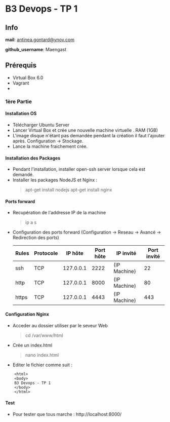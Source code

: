 # B3 Devops - TP 1

## Info

**mail**: antinea.gontard@ynov.com

**github_username**: Maengast

## Prérequis
- Virtual Box 6.0
- Vagrant
- 
### 1ère Partie
  #### Installation OS
  - Télécharger Ubuntu Server
  - Lancer Virtual Box et crée une nouvelle machine virtuelle . RAM (1GB)
  - L'image disque n'étant pas demandée pendant la création il faut l'ajouter après. Configuration -> Stockage.
  - Lance la machine fraichement crée.
  
  #### Installation des Packages
  - Pendant l'installation, installer open-ssh server lorsque cela est demandé.
  - Installer les packages NodeJS et Nginx : 
      > apt-get install nodejs 
      > apt-get install nginx
      
  #### Ports forward
  - Recupération de l'addresse IP de la machine
      > ip a s
      
  - Configuration des ports forward (Configuration -> Reseau -> Avancé -> Redirection des ports)
  
    | Rules | Protocole | IP hôte | Port hôte | IP invité | Port invité |
    |-------|-----------|---------|-----------|-----------|-------------|
    | ssh | TCP | 127.0.0.1 | 2222 | (IP Machine) | 22 |
    | http | TCP | 127.0.0.1 | 8000 | (IP Machine) | 80 |
    | https | TCP | 127.0.0.1 | 4443 | (IP Machine) | 443 |
  
  #### Configuration Nginx
  - Acceder au dossier utiliser par le seveur Web
    > cd /var/www/html
    
  - Crée un index.html 
    > nano index.html
    
  - Editer le fichier comme suit :
  ``` <!DOCTYPE html>
      <html>
      <body>
      B3 Devops - TP 1
      </body>
      </html>
   ```
  
  #### Test
  - Pour tester que tous marche : http://localhost:8000/
